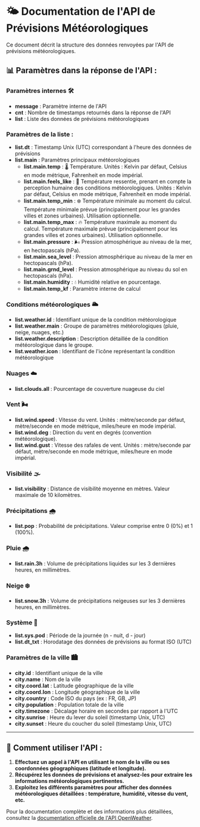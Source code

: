 # 🌤️ Documentation de l'API de Prévisions Météorologiques

Ce document décrit la structure des données renvoyées par l'API de prévisions météorologiques.

## 📊 Paramètres dans la réponse de l'API :

### **Paramètres internes** 🛠️
- **message** : Paramètre interne de l'API
- **cnt** : Nombre de timestamps retournés dans la réponse de l'API
- **list** : Liste des données de prévisions météorologiques

### **Paramètres de la liste :**
- **list.dt** : Timestamp Unix (UTC) correspondant à l'heure des données de prévisions
- **list.main** : Paramètres principaux météorologiques
    - **list.main.temp** : 🌡️ Température. Unités : Kelvin par défaut, Celsius en mode métrique, Fahrenheit en mode impérial.
    - **list.main.feels_like** : 🥶 Température ressentie, prenant en compte la perception humaine des conditions météorologiques. Unités : Kelvin par défaut, Celsius en mode métrique, Fahrenheit en mode impérial.
    - **list.main.temp_min** : ❄️ Température minimale au moment du calcul. Température minimale prévue (principalement pour les grandes villes et zones urbaines). Utilisation optionnelle.
    - **list.main.temp_max** : 🔥 Température maximale au moment du calcul. Température maximale prévue (principalement pour les grandes villes et zones urbaines). Utilisation optionnelle.
    - **list.main.pressure** : 🌬️ Pression atmosphérique au niveau de la mer, en hectopascals (hPa).
    - **list.main.sea_level** : Pression atmosphérique au niveau de la mer en hectopascals (hPa).
    - **list.main.grnd_level** : Pression atmosphérique au niveau du sol en hectopascals (hPa).
    - **list.main.humidity** : 💧 Humidité relative en pourcentage.
    - **list.main.temp_kf** : Paramètre interne de calcul

### **Conditions météorologiques** 🌥️
- **list.weather.id** : Identifiant unique de la condition météorologique
- **list.weather.main** : Groupe de paramètres météorologiques (pluie, neige, nuages, etc.)
- **list.weather.description** : Description détaillée de la condition météorologique dans le groupe.
- **list.weather.icon** : Identifiant de l'icône représentant la condition météorologique

### **Nuages** ☁️
- **list.clouds.all** : Pourcentage de couverture nuageuse du ciel

### **Vent** 🌬️
- **list.wind.speed** : Vitesse du vent. Unités : mètre/seconde par défaut, mètre/seconde en mode métrique, miles/heure en mode impérial.
- **list.wind.deg** : Direction du vent en degrés (convention météorologique).
- **list.wind.gust** : Vitesse des rafales de vent. Unités : mètre/seconde par défaut, mètre/seconde en mode métrique, miles/heure en mode impérial.

### **Visibilité** 🌫️
- **list.visibility** : Distance de visibilité moyenne en mètres. Valeur maximale de 10 kilomètres.

### **Précipitations** 🌧️
- **list.pop** : Probabilité de précipitations. Valeur comprise entre 0 (0%) et 1 (100%).

### **Pluie** 🌧️
- **list.rain.3h** : Volume de précipitations liquides sur les 3 dernières heures, en millimètres.

### **Neige** ❄️
- **list.snow.3h** : Volume de précipitations neigeuses sur les 3 dernières heures, en millimètres.

### **Système** 🔧
- **list.sys.pod** : Période de la journée (n - nuit, d - jour)
- **list.dt_txt** : Horodatage des données de prévisions au format ISO (UTC)

### **Paramètres de la ville** 🏙️
- **city.id** : Identifiant unique de la ville
- **city.name** : Nom de la ville
- **city.coord.lat** : Latitude géographique de la ville
- **city.coord.lon** : Longitude géographique de la ville
- **city.country** : Code ISO du pays (ex : FR, GB, JP)
- **city.population** : Population totale de la ville
- **city.timezone** : Décalage horaire en secondes par rapport à l'UTC
- **city.sunrise** : Heure du lever du soleil (timestamp Unix, UTC)
- **city.sunset** : Heure du coucher du soleil (timestamp Unix, UTC)

---

## 📝 Comment utiliser l'API :

1. **Effectuez un appel à l'API en utilisant le nom de la ville ou ses coordonnées géographiques (latitude et longitude).**
2. **Récupérez les données de prévisions et analysez-les pour extraire les informations météorologiques pertinentes.**
3. **Exploitez les différents paramètres pour afficher des données météorologiques détaillées : température, humidité, vitesse du vent, etc.**

Pour la documentation complète et des informations plus détaillées, consultez la [documentation officielle de l'API OpenWeather](https://openweathermap.org/api).
